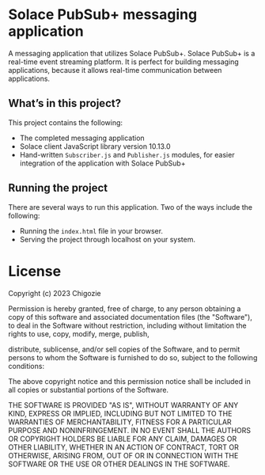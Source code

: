 # Solace PubSub+ messaging application

A messaging application that utilizes Solace PubSub+. Solace PubSub+ is a real-time event streaming platform. It is perfect for building messaging applications, because it allows real-time communication between applications.


## What’s in this project?

This project contains the following:
* The completed messaging application
* Solace client JavaScript library version 10.13.0
* Hand-written `Subscriber.js` and `Publisher.js` modules, for easier integration of the application with Solace PubSub+


## Running the project

There are several ways to run this application. Two of the ways include the following:
* Running the `index.html` file in your browser.
* Serving the project through localhost on your system.


# License

Copyright (c) 2023 Chigozie

Permission is hereby granted, free of charge, to any person obtaining a copy of this software and associated documentation files (the "Software"), to deal in the Software without restriction, including without limitation the rights to use, copy, modify, merge, publish,

distribute, sublicense, and/or sell copies of the Software, and to permit persons to whom the Software is furnished to do so, subject to the following conditions:

The above copyright notice and this permission notice shall be included in all copies or substantial portions of the Software.

THE SOFTWARE IS PROVIDED "AS IS", WITHOUT WARRANTY OF ANY KIND, EXPRESS OR IMPLIED, INCLUDING BUT NOT LIMITED TO THE WARRANTIES OF MERCHANTABILITY, FITNESS FOR A PARTICULAR PURPOSE AND NONINFRINGEMENT. IN NO EVENT SHALL THE AUTHORS OR COPYRIGHT HOLDERS BE LIABLE FOR ANY CLAIM, DAMAGES OR OTHER LIABILITY, WHETHER IN AN ACTION OF CONTRACT, TORT OR OTHERWISE, ARISING FROM, OUT OF OR IN CONNECTION WITH THE SOFTWARE OR THE USE OR OTHER DEALINGS IN THE SOFTWARE.

